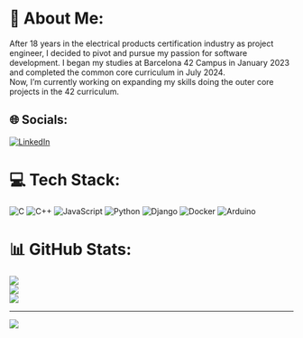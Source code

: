 # 💫 About Me:
After 18 years in the electrical products certification industry as project engineer, I decided to pivot and pursue my passion for software development. I began my studies at Barcelona 42 Campus in January 2023 and completed the common core curriculum in July 2024.<br>Now, I’m currently working on expanding my skills doing the outer core projects in the 42 curriculum.<br>


## 🌐 Socials:
[![LinkedIn](https://img.shields.io/badge/LinkedIn-%230077B5.svg?logo=linkedin&logoColor=white)](https://linkedin.com/in/jesus-serrano-b386a5b7/) 

# 💻 Tech Stack:
![C](https://img.shields.io/badge/c-%2300599C.svg?style=for-the-badge&logo=c&logoColor=white) ![C++](https://img.shields.io/badge/c++-%2300599C.svg?style=for-the-badge&logo=c%2B%2B&logoColor=white) ![JavaScript](https://img.shields.io/badge/javascript-%23323330.svg?style=for-the-badge&logo=javascript&logoColor=%23F7DF1E) ![Python](https://img.shields.io/badge/python-3670A0?style=for-the-badge&logo=python&logoColor=ffdd54) ![Django](https://img.shields.io/badge/django-%23092E20.svg?style=for-the-badge&logo=django&logoColor=white) ![Docker](https://img.shields.io/badge/docker-%230db7ed.svg?style=for-the-badge&logo=docker&logoColor=white) ![Arduino](https://img.shields.io/badge/-Arduino-00979D?style=for-the-badge&logo=Arduino&logoColor=white)
# 📊 GitHub Stats:
![](https://github-readme-stats.vercel.app/api?username=jesuserr&theme=transparent&hide_border=false&include_all_commits=true&count_private=true)<br/>
![](https://github-readme-streak-stats.herokuapp.com/?user=jesuserr&theme=transparent&hide_border=false)<br/>
![](https://github-readme-stats.vercel.app/api/top-langs/?username=jesuserr&theme=transparent&hide_border=false&include_all_commits=true&count_private=true&layout=compact)

---
[![](https://visitcount.itsvg.in/api?id=jesuserr&icon=0&color=0)](https://visitcount.itsvg.in)

<!-- Proudly created with GPRM ( https://gprm.itsvg.in ) -->

